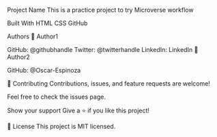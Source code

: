Project Name
This is a practice project to try Microverse workflow

Built With
HTML
CSS
GitHub

Authors
👤 Author1

GitHub: @githubhandle
Twitter: @twitterhandle
LinkedIn: LinkedIn
👤 Author2

GitHub: @Oscar-Espinoza

🤝 Contributing
Contributions, issues, and feature requests are welcome!

Feel free to check the issues page.

Show your support
Give a ⭐️ if you like this project!

📝 License
This project is MIT licensed.